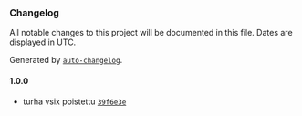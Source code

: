 ### Changelog

All notable changes to this project will be documented in this file. Dates are displayed in UTC.

Generated by [`auto-changelog`](https://github.com/CookPete/auto-changelog).

#### 1.0.0

- turha vsix poistettu [`39f6e3e`](https://github.com/untop02/SmartCode/commit/39f6e3e958e18970041ba02e1ef4d11eeec4c42e)
